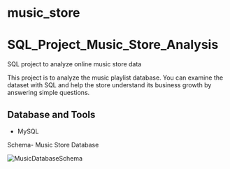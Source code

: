 # music_store

# SQL_Project_Music_Store_Analysis
SQL project to analyze online music store data

This project is to analyze the music playlist database. You can examine the dataset with SQL and help the store understand its business growth by answering simple questions.



## Database and Tools
* MySQL

Schema- Music Store Database

![MusicDatabaseSchema](https://github.com/INDDRSINGH/music_store/edit/main/EER.png)
